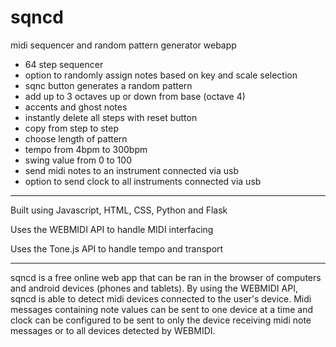 # sqncd
midi sequencer and random pattern generator webapp

- 64 step sequencer
- option to randomly assign notes based on key and scale selection
- sqnc button generates a random pattern
- add up to 3 octaves up or down from base (octave 4)
- accents and ghost notes
- instantly delete all steps with reset button
- copy from step to step
- choose length of pattern
- tempo from 4bpm to 300bpm
- swing value from 0 to 100
- send midi notes to an instrument connected via usb
- option to send clock to all instruments connected via usb

_________________________

Built using Javascript, HTML, CSS, Python and Flask

Uses the WEBMIDI API to handle MIDI interfacing

Uses the Tone.js API to handle tempo and transport

_________________________

sqncd is a free online web app that can be ran in the browser of computers and android devices (phones and tablets).  By using the WEBMIDI API, sqncd is able to detect midi devices connected to the user's device.  Midi messages containing note values can be sent to one device at a time and clock can be configured to be sent to only the device receiving midi note messages or to all devices detected by WEBMIDI.


